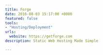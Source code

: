 ```yaml
---
title: Forge
date: 2016-08-03 15:17:00 +0000
featured: false
tools:
- "Hosting/Deployment"
urls:
  website: https://getforge.com
description: Static Web Hosting Made Simple

---
```

